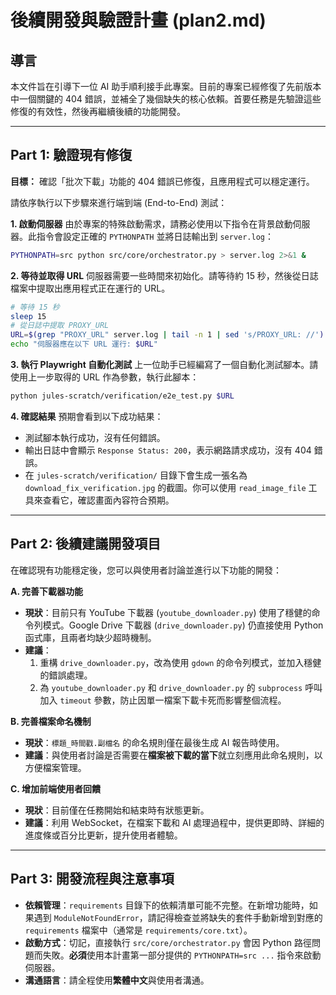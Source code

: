 # 後續開發與驗證計畫 (plan2.md)

## 導言
本文件旨在引導下一位 AI 助手順利接手此專案。目前的專案已經修復了先前版本中一個關鍵的 404 錯誤，並補全了幾個缺失的核心依賴。首要任務是先驗證這些修復的有效性，然後再繼續後續的功能開發。

---

## Part 1: 驗證現有修復
**目標：** 確認「批次下載」功能的 404 錯誤已修復，且應用程式可以穩定運行。

請依序執行以下步驟來進行端到端 (End-to-End) 測試：

**1. 啟動伺服器**
由於專案的特殊啟動需求，請務必使用以下指令在背景啟動伺服器。此指令會設定正確的 `PYTHONPATH` 並將日誌輸出到 `server.log`：
```bash
PYTHONPATH=src python src/core/orchestrator.py > server.log 2>&1 &
```

**2. 等待並取得 URL**
伺服器需要一些時間來初始化。請等待約 15 秒，然後從日誌檔案中提取出應用程式正在運行的 URL。
```bash
# 等待 15 秒
sleep 15
# 從日誌中提取 PROXY_URL
URL=$(grep "PROXY_URL" server.log | tail -n 1 | sed 's/PROXY_URL: //')
echo "伺服器應在以下 URL 運行: $URL"
```

**3. 執行 Playwright 自動化測試**
上一位助手已經編寫了一個自動化測試腳本。請使用上一步取得的 URL 作為參數，執行此腳本：
```bash
python jules-scratch/verification/e2e_test.py $URL
```

**4. 確認結果**
預期會看到以下成功結果：
-   測試腳本執行成功，沒有任何錯誤。
-   輸出日誌中會顯示 `Response Status: 200`，表示網路請求成功，沒有 404 錯誤。
-   在 `jules-scratch/verification/` 目錄下會生成一張名為 `download_fix_verification.jpg` 的截圖。你可以使用 `read_image_file` 工具來查看它，確認畫面內容符合預期。

---

## Part 2: 後續建議開發項目
在確認現有功能穩定後，您可以與使用者討論並進行以下功能的開發：

**A. 完善下載器功能**
- **現狀**：目前只有 YouTube 下載器 (`youtube_downloader.py`) 使用了穩健的命令列模式。Google Drive 下載器 (`drive_downloader.py`) 仍直接使用 Python 函式庫，且兩者均缺少超時機制。
- **建議**：
    1.  重構 `drive_downloader.py`，改為使用 `gdown` 的命令列模式，並加入穩健的錯誤處理。
    2.  為 `youtube_downloader.py` 和 `drive_downloader.py` 的 `subprocess` 呼叫加入 `timeout` 參數，防止因單一檔案下載卡死而影響整個流程。

**B. 完善檔案命名機制**
- **現狀**：`標題_時間戳.副檔名` 的命名規則僅在最後生成 AI 報告時使用。
- **建議**：與使用者討論是否需要在**檔案被下載的當下**就立刻應用此命名規則，以方便檔案管理。

**C. 增加前端使用者回饋**
- **現狀**：目前僅在任務開始和結束時有狀態更新。
- **建議**：利用 WebSocket，在檔案下載和 AI 處理過程中，提供更即時、詳細的進度條或百分比更新，提升使用者體驗。

---

## Part 3: 開發流程與注意事項

- **依賴管理**：`requirements` 目錄下的依賴清單可能不完整。在新增功能時，如果遇到 `ModuleNotFoundError`，請記得檢查並將缺失的套件手動新增到對應的 `requirements` 檔案中（通常是 `requirements/core.txt`）。
- **啟動方式**：切記，直接執行 `src/core/orchestrator.py` 會因 Python 路徑問題而失敗。**必須**使用本計畫第一部分提供的 `PYTHONPATH=src ...` 指令來啟動伺服器。
- **溝通語言**：請全程使用**繁體中文**與使用者溝通。
